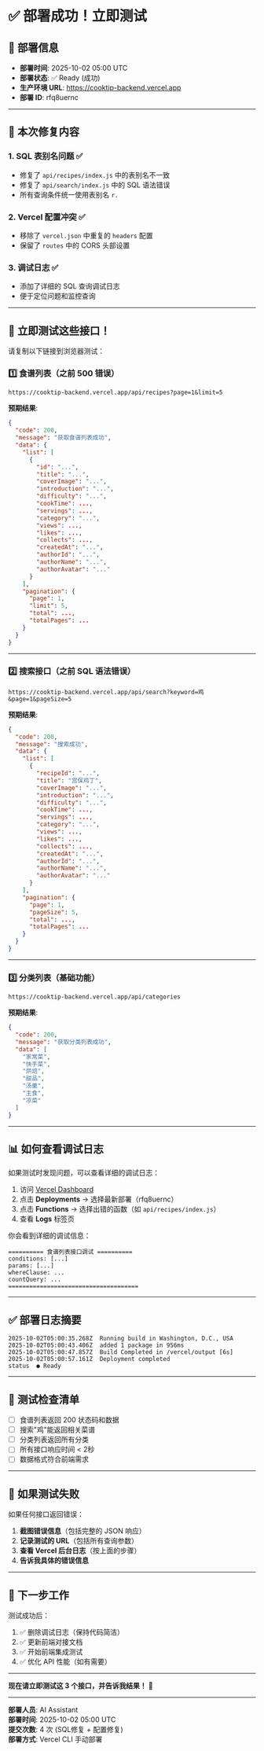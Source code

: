# ✅ 部署成功！立即测试

## 🎉 部署信息

- **部署时间**: 2025-10-02 05:00 UTC
- **部署状态**: ✅ Ready (成功)
- **生产环境 URL**: https://cooktip-backend.vercel.app
- **部署 ID**: rfq8uernc

---

## 🔧 本次修复内容

### 1. SQL 表别名问题 ✅
- 修复了 `api/recipes/index.js` 中的表别名不一致
- 修复了 `api/search/index.js` 中的 SQL 语法错误
- 所有查询条件统一使用表别名 `r.`

### 2. Vercel 配置冲突 ✅
- 移除了 `vercel.json` 中重复的 `headers` 配置
- 保留了 `routes` 中的 CORS 头部设置

### 3. 调试日志 ✅
- 添加了详细的 SQL 查询调试日志
- 便于定位问题和监控查询

---

## 🧪 立即测试这些接口！

请复制以下链接到浏览器测试：

### 1️⃣ 食谱列表（之前 500 错误）
```
https://cooktip-backend.vercel.app/api/recipes?page=1&limit=5
```

**预期结果**:
```json
{
  "code": 200,
  "message": "获取食谱列表成功",
  "data": {
    "list": [
      {
        "id": "...",
        "title": "...",
        "coverImage": "...",
        "introduction": "...",
        "difficulty": "...",
        "cookTime": ...,
        "servings": ...,
        "category": "...",
        "views": ...,
        "likes": ...,
        "collects": ...,
        "createdAt": "...",
        "authorId": "...",
        "authorName": "...",
        "authorAvatar": "..."
      }
    ],
    "pagination": {
      "page": 1,
      "limit": 5,
      "total": ...,
      "totalPages": ...
    }
  }
}
```

---

### 2️⃣ 搜索接口（之前 SQL 语法错误）
```
https://cooktip-backend.vercel.app/api/search?keyword=鸡&page=1&pageSize=5
```

**预期结果**:
```json
{
  "code": 200,
  "message": "搜索成功",
  "data": {
    "list": [
      {
        "recipeId": "...",
        "title": "宫保鸡丁",
        "coverImage": "...",
        "introduction": "...",
        "difficulty": "...",
        "cookTime": ...,
        "servings": ...,
        "category": "...",
        "views": ...,
        "likes": ...,
        "collects": ...,
        "createdAt": "...",
        "authorId": "...",
        "authorName": "...",
        "authorAvatar": "..."
      }
    ],
    "pagination": {
      "page": 1,
      "pageSize": 5,
      "total": ...,
      "totalPages": ...
    }
  }
}
```

---

### 3️⃣ 分类列表（基础功能）
```
https://cooktip-backend.vercel.app/api/categories
```

**预期结果**:
```json
{
  "code": 200,
  "message": "获取分类列表成功",
  "data": [
    "家常菜",
    "快手菜",
    "烘焙",
    "甜品",
    "汤羹",
    "主食",
    "凉菜"
  ]
}
```

---

## 📊 如何查看调试日志

如果测试时发现问题，可以查看详细的调试日志：

1. 访问 [Vercel Dashboard](https://vercel.com/davids-projects-688aeefc/cooktip-backend)
2. 点击 **Deployments** → 选择最新部署（rfq8uernc）
3. 点击 **Functions** → 选择出错的函数（如 `api/recipes/index.js`）
4. 查看 **Logs** 标签页

你会看到详细的调试信息：
```
========== 食谱列表接口调试 ==========
conditions: [...]
params: [...]
whereClause: ...
countQuery: ...
=====================================
```

---

## ✅ 部署日志摘要

```
2025-10-02T05:00:35.268Z  Running build in Washington, D.C., USA
2025-10-02T05:00:43.406Z  added 1 package in 956ms
2025-10-02T05:00:47.857Z  Build Completed in /vercel/output [6s]
2025-10-02T05:00:57.161Z  Deployment completed
status	● Ready
```

---

## 🎯 测试检查清单

- [ ] 食谱列表返回 200 状态码和数据
- [ ] 搜索"鸡"能返回相关菜谱
- [ ] 分类列表返回所有分类
- [ ] 所有接口响应时间 < 2秒
- [ ] 数据格式符合前端需求

---

## 📝 如果测试失败

如果任何接口返回错误：

1. **截图错误信息**（包括完整的 JSON 响应）
2. **记录测试的 URL**（包括所有查询参数）
3. **查看 Vercel 后台日志**（按上面的步骤）
4. **告诉我具体的错误信息**

---

## 🚀 下一步工作

测试成功后：

1. ✅ 删除调试日志（保持代码简洁）
2. ✅ 更新前端对接文档
3. ✅ 开始前端集成测试
4. ✅ 优化 API 性能（如有需要）

---

**现在请立即测试这 3 个接口，并告诉我结果！** 🙏

---

**部署人员**: AI Assistant  
**部署时间**: 2025-10-02 05:00 UTC  
**提交次数**: 4 次 (SQL修复 + 配置修复)  
**部署方式**: Vercel CLI 手动部署

